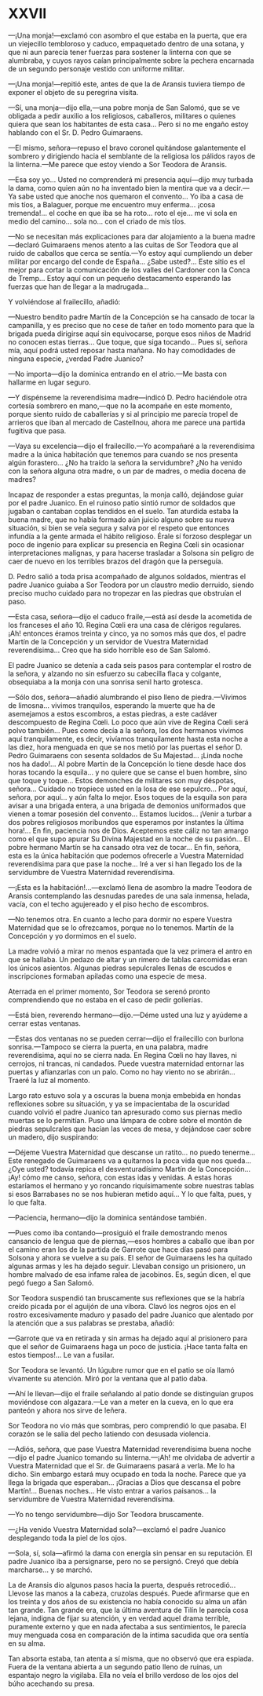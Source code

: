 # XXVII

—¡Una monja!—exclamó con asombro el que estaba en la puerta, que era un
viejecillo tembloroso y caduco, empaquetado dentro de una sotana, y que ni
aun parecía tener fuerzas para sostener la linterna con que se alumbraba, y
cuyos rayos caían principalmente sobre la pechera encarnada de un segundo
personaje vestido con uniforme militar.

—¡Una monja!—repitió este, antes de que la de Aransis tuviera tiempo de
exponer el objeto de su peregrina visita.

—Sí, una monja—dijo ella,—una pobre monja de San Salomó, que se ve obligada
a pedir auxilio a los religiosos, caballeros, militares o quienes quiera que
sean los habitantes  de esta casa... Pero si no me engaño estoy hablando con el
Sr. D. Pedro Guimaraens.

—El mismo, señora—repuso el bravo coronel quitándose galantemente el sombrero
y dirigiendo hacia el semblante de la religiosa los pálidos rayos de la
linterna.—Me parece que estoy viendo a Sor Teodora de Aransis.

—Esa soy yo... Usted no comprenderá mi presencia aquí—dijo muy turbada la
dama, como quien aún no ha inventado bien la mentira que va a decir.—Ya sabe
usted que anoche nos quemaron el convento... Yo iba a casa de mis tíos,
a Balaguer, porque me encuentro muy enferma... ¡cosa tremenda!... el coche en
que iba se ha roto... roto el eje... me vi sola en medio del camino... sola
no... con el criado de mis tíos.

—No se necesitan más explicaciones para dar alojamiento a la buena
madre—declaró Guimaraens menos atento a las cuitas de Sor Teodora que al ruido
de caballos que cerca se sentía.—Yo estoy aquí cumpliendo un deber militar por
encargo del conde de España... ¿Sabe usted?... Este sitio es el mejor para
cortar la comunicación de los valles del Cardoner con la Conca de Tremp...
Estoy aquí con un pequeño destacamento esperando las fuerzas que han de llegar
a la madrugada...

Y volviéndose al frailecillo, añadió:

—Nuestro bendito padre Martín de la Concepción se ha cansado de tocar la
campanilla, y es preciso que no cese de tañer en todo momento para que la
brigada pueda dirigirse aquí sin equivocarse, porque esos niños de Madrid no
conocen estas tierras... Que toque, que siga tocando... Pues sí, señora mía,
aquí podrá usted reposar hasta mañana. No hay comodidades de ninguna especie,
¿verdad Padre Juanico?

—No importa—dijo la dominica entrando en el atrio.—Me basta con hallarme en
lugar seguro.

—Y dispénseme la reverendísima madre—indicó D. Pedro haciéndole otra cortesía
sombrero en mano,—que no la acompañe en este momento, porque siento ruido de
caballerías y si al principio me parecía tropel de arrieros que iban al mercado
de Castellnou, ahora me parece una partida fugitiva que pasa.

—Vaya su excelencia—dijo el frailecillo.—Yo acompañaré a la reverendísima
madre a la única habitación que tenemos para cuando se nos presenta algún
forastero... ¿No ha traído la señora la servidumbre? ¿No ha venido con la
señora alguna otra madre, o un par de madres, o media docena de madres?

Incapaz de responder a estas preguntas, la monja calló, dejándose guiar por el
padre Juanico. En el ruinoso patio sintió rumor  de soldados que jugaban
o cantaban coplas tendidos en el suelo. Tan aturdida estaba la buena madre, que
no había formado aún juicio alguno sobre su nueva situación, si bien se veía
segura y salva por el respeto que entonces infundía a la gente armada el hábito
religioso. Érale sí forzoso desplegar un poco de ingenio para explicar su
presencia en Regina Cœli sin ocasionar interpretaciones malignas, y para
hacerse trasladar a Solsona sin peligro de caer de nuevo en los terribles
brazos del dragón que la perseguía.

D. Pedro salió a toda prisa acompañado de algunos soldados, mientras el padre
Juanico guiaba a Sor Teodora por un claustro medio derruido, siendo preciso
mucho cuidado para no tropezar en las piedras que obstruían el paso.

—Esta casa, señora—dijo el caduco fraile,—está así desde la acometida de los
franceses el año 10. Regina Cœli era una casa de clérigos regulares. ¡Ah!
entonces éramos treinta y cinco, ya no somos más que dos, el padre Martín de la
Concepción y un servidor de Vuestra Maternidad reverendísima... Creo que ha
sido horrible eso de San Salomó.

El padre Juanico se detenía a cada seis pasos para contemplar el rostro de la
señora, y alzando no sin esfuerzo su cabecilla flaca y colgante, obsequiaba
a la monja con una sonrisa senil harto grotesca.

—Sólo dos, señora—añadió alumbrando el piso lleno de piedra.—Vivimos de
limosna... vivimos tranquilos, esperando la muerte que ha de asemejamos a estos
escombros, a estas piedras, a este cadáver descompuesto de Regina Cœli. Lo poco
que aún vive de Regina Cœli será polvo también... Pues como decía a la señora,
los dos hermanos vivimos aquí tranquilamente, es decir, vivíamos tranquilamente
hasta esta noche a las diez, hora menguada en que se nos metió por las puertas
el señor D. Pedro Guimaraens con sesenta soldados de Su Majestad... ¡Linda
noche nos ha dado!... Al pobre Martín de la Concepción lo tiene desde hace dos
horas tocando la esquila... y no quiere que se canse el buen hombre, sino que
toque y toque... Estos demonches de militares son muy déspotas, señora...
Cuidado no tropiece usted en la losa de ese sepulcro... Por aquí, señora, por
aquí... y aún falta lo mejor. Esos toques de la esquila son para avisar a una
brigada entera, a una brigada de demonios uniformados que vienen a tomar
posesión del convento... Estamos lucidos... ¡Venir a turbar a dos pobres
religiosos moribundos que esperamos por instantes la última hora!... En fin,
paciencia nos de Dios. Aceptemos este cáliz no tan amargo  como el que supo
apurar Su Divina Majestad en la noche de su pasión... El pobre hermano Martín
se ha cansado otra vez de tocar... En fin, señora, esta es la única habitación
que podemos ofrecerle a Vuestra Maternidad reverendísima para que pase la
noche... Iré a ver si han llegado los de la servidumbre de Vuestra Maternidad
reverendísima.

—¡Esta es la habitación!...—exclamó llena de asombro la madre Teodora de
Aransis contemplando las desnudas paredes de una sala inmensa, helada, vacía,
con el techo agujereado y el piso hecho de escombros.

—No tenemos otra. En cuanto a lecho para dormir no espere Vuestra Maternidad
que se lo ofrezcamos, porque no lo tenemos. Martín de la Concepción y yo
dormimos en el suelo.

La madre volvió a mirar no menos espantada que la vez primera el antro en que
se hallaba. Un pedazo de altar y un rimero de tablas carcomidas eran los únicos
asientos. Algunas piedras sepulcrales llenas de escudos e inscripciones
formaban apiladas como una especie de mesa.

Aterrada en el primer momento, Sor Teodora se serenó pronto comprendiendo que
no estaba en el caso de pedir gollerías.

—Está bien, reverendo hermano—dijo.—Déme usted una luz y ayúdeme a cerrar
estas ventanas.

—Estas dos ventanas no se pueden cerrar—dijo el frailecillo con burlona
sonrisa.—Tampoco se cierra la puerta, en una palabra, madre reverendísima,
aquí no se cierra nada. En Regina Cœli no hay llaves, ni cerrojos, ni trancas,
ni candados. Puede vuestra maternidad entornar las puertas y afianzarlas con un
palo. Como no hay viento no se abrirán... Traeré la luz al momento.

Largo rato estuvo sola y a oscuras la buena monja embebida en hondas
reflexiones sobre su situación, y ya se impacientaba de la oscuridad cuando
volvió el padre Juanico tan apresurado como sus piernas medio muertas se lo
permitían. Puso una lámpara de cobre sobre el montón de piedras sepulcrales que
hacían las veces de mesa, y dejándose caer sobre un madero, dijo suspirando:

—Déjeme Vuestra Maternidad que descanse un ratito... no puedo tenerme... Este
renegado de Guimaraens va a quitarnos la poca vida que nos queda... ¿Oye usted?
todavía repica el desventuradísimo Martín de la Concepción... ¡Ay! cómo me
canso, señora, con estas idas y venidas. A estas horas estaríamos el hermano
y yo roncando riquísimamente sobre nuestras tablas si esos Barrabases no se nos
hubieran metido  aquí... Y lo que falta, pues, y lo que falta.

—Paciencia, hermano—dijo la dominica sentándose también.

—Pues como iba contando—prosiguió el fraile demostrando menos cansancio de
lengua que de piernas,—esos hombres a caballo que iban por el camino eran los
de la partida de Garrote que hace días pasó para Solsona y ahora se vuelve a su
país. El señor de Guimaraens les ha quitado algunas armas y les ha dejado
seguir. Llevaban consigo un prisionero, un hombre malvado de esa infame ralea
de jacobinos. Es, según dicen, el que pegó fuego a San Salomó.

Sor Teodora suspendió tan bruscamente sus reflexiones que se la habría
creído picada por el aguijón de una víbora. Clavó los negros ojos en el rostro
excesivamente maduro y pasado del padre Juanico que alentado por la
atención que a sus palabras se prestaba, añadió:

—Garrote que va en retirada y sin armas ha dejado aquí al prisionero para
que el señor de Guimaraens haga un poco de justicia. ¡Hace tanta falta en
estos tiempos!... Le van a fusilar.

Sor Teodora se levantó. Un lúgubre rumor que en el patio se oía llamó vivamente
su  atención. Miró por la ventana que al patio daba.

—Ahí le llevan—dijo el fraile señalando al patio donde se distinguían grupos
moviéndose con algazara.—Le van a meter en la cueva, en lo que era panteón
y ahora nos sirve de leñera.

Sor Teodora no vio más que sombras, pero comprendió lo que pasaba. El corazón
se le salía del pecho latiendo con desusada violencia.

—Adiós, señora, que pase Vuestra Maternidad reverendísima buena noche—dijo el
padre Juanico tomando su linterna.—¡Ah! me olvidaba de advertir a Vuestra
Maternidad que el Sr. de Guimaraens pasará a verla. Me lo ha dicho. Sin embargo
estará muy ocupado en toda la noche. Parece que ya llega la brigada que
esperaban... ¡Gracias a Dios que descansa el pobre Martín!... Buenas noches...
He visto entrar a varios paisanos... la servidumbre de Vuestra Maternidad
reverendísima.

—Yo no tengo servidumbre—dijo Sor Teodora bruscamente.

—¿Ha venido Vuestra Maternidad sola?—exclamó el padre Juanico desplegando toda
la piel de los ojos.

—Sola, sí, sola—afirmó la dama con energía sin pensar en su reputación. 
El padre Juanico iba a persignarse, pero no se persignó. Creyó que debía
marcharse... y se marchó.

La de Aransis dio algunos pasos hacia la puerta, después retrocedió... Llevose
las manos a la cabeza, cruzolas después. Puede afirmarse que en los treinta
y dos años de su existencia no había conocido su alma un afán tan grande. Tan
grande era, que la última aventura de Tilín le parecía cosa lejana, indigna de
fijar su atención, y en verdad aquel drama terrible, puramente externo y que en
nada afectaba a sus sentimientos, le parecía muy menguada cosa en comparación
de la íntima sacudida que ora sentía en su alma.

Tan absorta estaba, tan atenta a sí misma, que no observó que era espiada.
Fuera de la ventana abierta a un segundo patio lleno de ruinas, un espantajo
negro la vigilaba. Ella no veía el brillo verdoso de los ojos del búho
acechando su presa.
